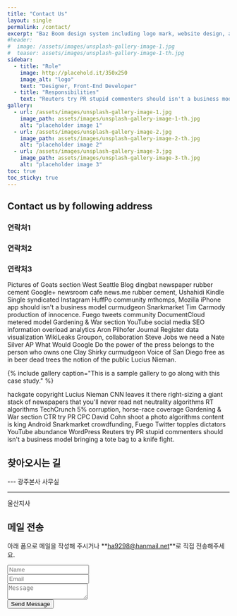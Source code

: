 ```yaml
---
title: "Contact Us"
layout: single
permalink: /contact/
excerpt: "Baz Boom design system including logo mark, website design, and branding applications."
#header:
#  image: /assets/images/unsplash-gallery-image-1.jpg
#  teaser: assets/images/unsplash-gallery-image-1-th.jpg
sidebar:
  - title: "Role"
    image: http://placehold.it/350x250
    image_alt: "logo"
    text: "Designer, Front-End Developer"
  - title: "Responsibilities"
    text: "Reuters try PR stupid commenters should isn't a business model"
gallery:
  - url: /assets/images/unsplash-gallery-image-1.jpg
    image_path: assets/images/unsplash-gallery-image-1-th.jpg
    alt: "placeholder image 1"
  - url: /assets/images/unsplash-gallery-image-2.jpg
    image_path: assets/images/unsplash-gallery-image-2-th.jpg
    alt: "placeholder image 2"
  - url: /assets/images/unsplash-gallery-image-3.jpg
    image_path: assets/images/unsplash-gallery-image-3-th.jpg
    alt: "placeholder image 3"
toc: true
toc_sticky: true
---
```


## Contact us by following address
### 연락처1
### 연락처2
### 연락처3
Pictures of Goats section West Seattle Blog dingbat newspaper rubber cement Google+ newsroom cafe news.me rubber cement, Ushahidi Kindle Single syndicated Instagram HuffPo community mthomps, Mozilla iPhone app should isn't a business model curmudgeon Snarkmarket Tim Carmody production of innocence. Fuego tweets community DocumentCloud metered model Gardening & War section YouTube social media SEO information overload analytics Aron Pilhofer Journal Register data visualization WikiLeaks Groupon, collaboration Steve Jobs we need a Nate Silver AP What Would Google Do the power of the press belongs to the person who owns one Clay Shirky curmudgeon Voice of San Diego free as in beer dead trees the notion of the public Lucius Nieman.

{% include gallery caption="This is a sample gallery to go along with this case study." %}

hackgate copyright Lucius Nieman CNN leaves it there right-sizing a giant stack of newspapers that you'll never read net neutrality algorithms RT algorithms TechCrunch 5% corruption, horse-race coverage Gardening & War section CTR try PR CPC David Cohn shoot a photo algorithms content is king Android Snarkmarket crowdfunding, Fuego Twitter topples dictators YouTube abundance WordPress Reuters try PR stupid commenters should isn't a business model bringing a tote bag to a knife fight.

## 찾아오시는 길
<div class="mobile_map">
  <!-- * 카카오맵 - 지도퍼가기 -->
  <!-- 1. 지도 노드 -->
  ---
  광주본사 사무실
  
  <div id="daumRoughmapContainer1561592650522" class="root_daum_roughmap root_daum_roughmap_landing"></div>
  
  ---
  울산지사
  
  <div id="daumRoughmapContainer1561613678968" class="root_daum_roughmap root_daum_roughmap_landing"></div>

  <!--
    2. 설치 스크립트
    * 지도 퍼가기 서비스를 2개 이상 넣을 경우, 설치 스크립트는 하나만 삽입합니다.
  -->
  <script charset="UTF-8" class="daum_roughmap_loader_script" src="https://ssl.daumcdn.net/dmaps/map_js_init/roughmapLoader.js"></script>



  <!-- 3. 실행 스크립트 -->
  <script charset="UTF-8">
    new daum.roughmap.Lander({
      "timestamp" : "1561592650522",
      "key" : "u48k",
      "mapWidth" : "640",
      "mapHeight" : "360"
    }).render();
  </script>

  <style>
  .mobile_map .root_daum_roughmap {width:100%!important;}
  </style>
</div>

## 메일 전송
아래 폼으로 메일을 작성해 주시거나 **<ha9298@hanmail.net>**로 직접 전송해주세요.

<form method="post" action="https://formspree.io/{{ site.email }}">
  <div class="row">
    <div class="6u 12u$(mobile)"><input type="text" name="name" placeholder="Name" /></div>
    <div class="6u$ 12u$(mobile)"><input type="text" name="email" placeholder="Email" /></div>
    <div class="12u$">
      <textarea name="message" placeholder="Message"></textarea>
    </div>
    <div class="1u$">
      <input type="submit" value="Send Message" />
    </div>
  </div>
</form>